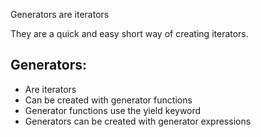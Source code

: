Generators are iterators

They are a quick and easy short way of creating iterators.

## Generators:

* Are iterators
* Can be created with generator functions
* Generator functions use the yield keyword
* Generators can be created with generator expressions